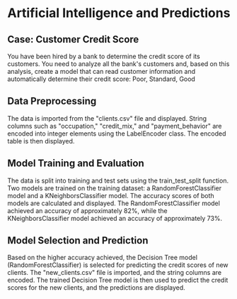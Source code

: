 # Artificial Intelligence and Predictions
## Case: Customer Credit Score
You have been hired by a bank to determine the credit score of its customers. You need to analyze all the bank's customers and, based on this analysis, create a model that can read customer information and automatically determine their credit score: Poor, Standard, Good

## Data Preprocessing
The data is imported from the "clients.csv" file and displayed. String columns such as "occupation," "credit_mix," and "payment_behavior" are encoded into integer elements using the LabelEncoder class. The encoded table is then displayed.

## Model Training and Evaluation
The data is split into training and test sets using the train_test_split function. Two models are trained on the training dataset: a RandomForestClassifier model and a KNeighborsClassifier model. The accuracy scores of both models are calculated and displayed. The RandomForestClassifier model achieved an accuracy of approximately 82%, while the KNeighborsClassifier model achieved an accuracy of approximately 73%.

## Model Selection and Prediction
Based on the higher accuracy achieved, the Decision Tree model (RandomForestClassifier) is selected for predicting the credit scores of new clients. The "new_clients.csv" file is imported, and the string columns are encoded. The trained Decision Tree model is then used to predict the credit scores for the new clients, and the predictions are displayed.
